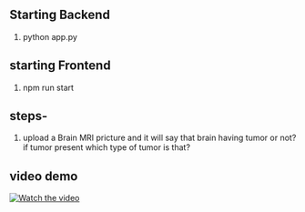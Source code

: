 ## Starting Backend
   1) python app.py
## starting Frontend
  1) npm run start
## steps- 
   1) upload a Brain MRI pricture and it will say that brain having tumor or not? if tumor present which type of tumor is that?
## video demo
 [![Watch the video]()](https://youtu.be/qvgrfTLQ_i8)
